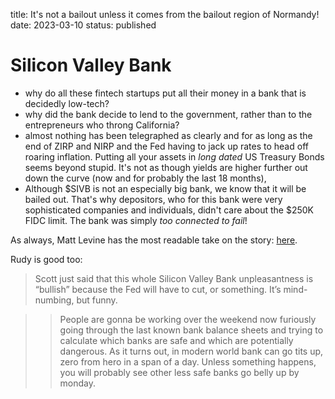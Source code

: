 title: It's not a bailout unless it comes from the bailout region of Normandy!
date: 2023-03-10
status: published

# Silicon Valley Bank

- why do all these fintech startups put all their money in a bank that is decidedly low-tech?
- why did the bank decide to lend to the government, rather than to the entrepreneurs who throng California?
- almost nothing has been telegraphed as clearly and for as long as the end of ZIRP and NIRP and the Fed having to jack up rates to head off roaring inflation. Putting all your assets in _long dated_ US Treasury Bonds seems beyond stupid. It's not as though yields are higher further out down the curve (now and for probably the last 18 months),
- Although $SIVB is not an especially big bank, we know that it will be bailed out. That's why depositors, who for this bank were very sophisticated companies and individuals, didn't care about the $250K FIDC limit. The bank was simply _too connected to fail_!

As always, Matt Levine has the most readable take on the story: [here](https://www.bloomberg.com/opinion/articles/2023-03-10/startup-bank-had-a-startup-bank-run).

Rudy is good too:

> Scott just said that this whole Silicon Valley Bank unpleasantness is “bullish” because the Fed will have to cut, or something. It’s mind-numbing, but funny.

>> People are gonna be working over the weekend now furiously going through the last known bank balance sheets and trying to calculate which banks are safe and which are potentially dangerous. As it turns out, in modern world bank can go tits up, zero from hero in a span of a day. Unless something happens, you will probably see other less safe banks go belly up by monday.


